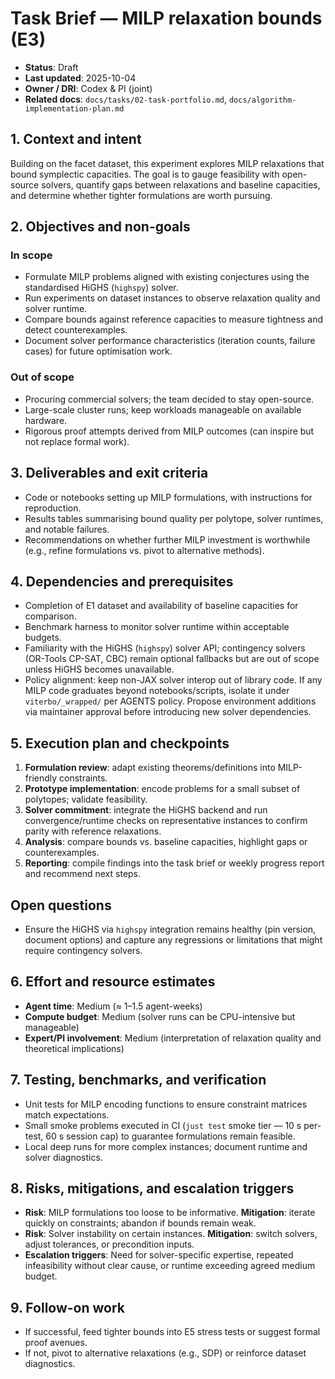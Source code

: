 # Task Brief — MILP relaxation bounds (E3)

- **Status**: Draft
- **Last updated**: 2025-10-04
- **Owner / DRI**: Codex & PI (joint)
- **Related docs**: `docs/tasks/02-task-portfolio.md`, `docs/algorithm-implementation-plan.md`

## 1. Context and intent

Building on the facet dataset, this experiment explores MILP relaxations that bound symplectic
capacities. The goal is to gauge feasibility with open-source solvers, quantify gaps between
relaxations and baseline capacities, and determine whether tighter formulations are worth pursuing.

## 2. Objectives and non-goals

### In scope

- Formulate MILP problems aligned with existing conjectures using the standardised HiGHS (`highspy`)
  solver.
- Run experiments on dataset instances to observe relaxation quality and solver runtime.
- Compare bounds against reference capacities to measure tightness and detect counterexamples.
- Document solver performance characteristics (iteration counts, failure cases) for future
  optimisation work.

### Out of scope

- Procuring commercial solvers; the team decided to stay open-source.
- Large-scale cluster runs; keep workloads manageable on available hardware.
- Rigorous proof attempts derived from MILP outcomes (can inspire but not replace formal work).

## 3. Deliverables and exit criteria

- Code or notebooks setting up MILP formulations, with instructions for reproduction.
- Results tables summarising bound quality per polytope, solver runtimes, and notable failures.
- Recommendations on whether further MILP investment is worthwhile (e.g., refine formulations vs.
  pivot to alternative methods).

## 4. Dependencies and prerequisites

- Completion of E1 dataset and availability of baseline capacities for comparison.
- Benchmark harness to monitor solver runtime within acceptable budgets.
- Familiarity with the HiGHS (`highspy`) solver API; contingency solvers (OR-Tools CP-SAT, CBC)
  remain optional fallbacks but are out of scope unless HiGHS becomes unavailable.
- Policy alignment: keep non-JAX solver interop out of library code. If any MILP code graduates
  beyond notebooks/scripts, isolate it under `viterbo/_wrapped/` per AGENTS policy. Propose
  environment additions via maintainer approval before introducing new solver dependencies.

## 5. Execution plan and checkpoints

1. **Formulation review**: adapt existing theorems/definitions into MILP-friendly constraints.
1. **Prototype implementation**: encode problems for a small subset of polytopes; validate
   feasibility.
1. **Solver commitment**: integrate the HiGHS backend and run convergence/runtime checks on
   representative instances to confirm parity with reference relaxations.
1. **Analysis**: compare bounds vs. baseline capacities, highlight gaps or counterexamples.
1. **Reporting**: compile findings into the task brief or weekly progress report and recommend next
   steps.

## Open questions

- Ensure the HiGHS via `highspy` integration remains healthy (pin version, document options) and
  capture any regressions or limitations that might require contingency solvers.

## 6. Effort and resource estimates

- **Agent time**: Medium (≈ 1–1.5 agent-weeks)
- **Compute budget**: Medium (solver runs can be CPU-intensive but manageable)
- **Expert/PI involvement**: Medium (interpretation of relaxation quality and theoretical
  implications)

## 7. Testing, benchmarks, and verification

- Unit tests for MILP encoding functions to ensure constraint matrices match expectations.
- Small smoke problems executed in CI (`just test` smoke tier — 10 s per-test, 60 s session cap)
  to guarantee formulations remain feasible.
- Local deep runs for more complex instances; document runtime and solver diagnostics.

## 8. Risks, mitigations, and escalation triggers

- **Risk**: MILP formulations too loose to be informative. **Mitigation**: iterate quickly on
  constraints; abandon if bounds remain weak.
- **Risk**: Solver instability on certain instances. **Mitigation**: switch solvers, adjust
  tolerances, or precondition inputs.
- **Escalation triggers**: Need for solver-specific expertise, repeated infeasibility without clear
  cause, or runtime exceeding agreed medium budget.

## 9. Follow-on work

- If successful, feed tighter bounds into E5 stress tests or suggest formal proof avenues.
- If not, pivot to alternative relaxations (e.g., SDP) or reinforce dataset diagnostics.
